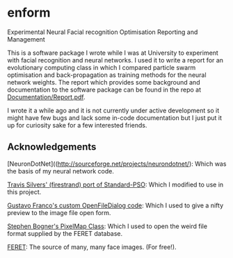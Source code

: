 enform
======

Experimental Neural Facial recognition Optimisation Reporting and Management

This is a software package I wrote while I was at University to experiment with facial recognition and neural networks. I used it to write a report for an evolutionary computing class in which I compared particle swarm optimisation and back-propagation as training methods for the neural network weights. The report which provides some background and documentation to the software package can be found in the repo at [Documentation/Report.pdf](https://github.com/NoxHarmonium/enform/blob/master/Documentation/Report.pdf?raw=true). 

I wrote it a while ago and it is not currently under active development so it might have few bugs and lack some in-code documentation but I just put it up for curiosity sake for a few interested friends.

Acknowledgements
------------------------
[NeuronDotNet]((http://sourceforge.net/projects/neurondotnet/):  Which was the basis of my neural network code.

[Travis Silvers' (firestrand) port of Standard-PSO](https://github.com/firestrand/Standard-PSO/): Which I modified to use in this project.

[Gustavo Franco's custom OpenFileDialog code](http://www.codeguru.com/csharp/csharp/cs_controls/custom/article.php/c12801/Customizing-OpenFileDialog-in-NET.htm): Which I used to give a nifty preview to the image file open form.

[Stephen Bogner's PixelMap Class](http://www.codeproject.com/Articles/18968/PixelMap-Class-and-PNM-Image-Viewer): Which I used to open the weird file format supplied by the FERET database.

[FERET](http://www.itl.nist.gov/iad/humanid/feret/feret_master.html): The source of many, many face images. (For free!).

